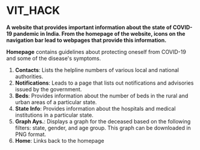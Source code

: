 # VIT_HACK
<b>A website that provides important information about the state of COVID-19 pandemic in India.
From the homepage of the website, icons on the navigation bar lead to webpages that provide this information.</b>

<b>Homepage</b> contains guidelines about protecting oneself from COVID-19 and some of the disease's symptoms.

1. <b>Contacts</b>: Lists the helpline numbers of various local and national authorities.
2. <b>Notifications</b>: Leads to a page that lists out notifications and advisories issued by the government.
3. <b>Beds</b>: Provides information about the number of beds in the rural and urban areas of a particular state.
4. <b>State Info</b>: Provides information about the hospitals and medical institutions in a particular state.
5. <b>Graph Ays.</b>: Displays a graph for the deceased based on the following filters: state, gender, and age group. This graph can be downloaded in PNG format.
6. <b>Home</b>: Links back to the homepage

